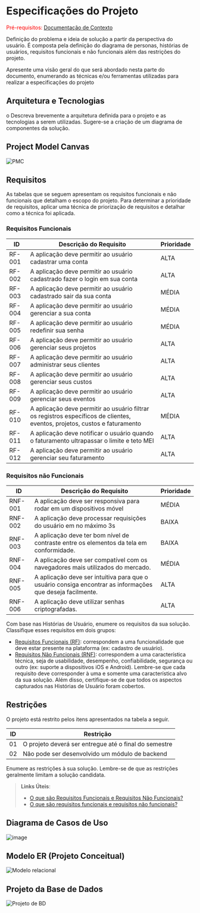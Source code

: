 # Especificações do Projeto

<span style="color:red">Pré-requisitos: <a href="https://github.com/ICEI-PUC-Minas-PMV-ADS/pmv-ads-2024-1-e5-proj-empext-t2-smartmei/blob/main/documentos/01-Documenta%C3%A7%C3%A3o%20de%20Contexto.md"> Documentação de Contexto</a></span>

Definição do problema e ideia de solução a partir da perspectiva do usuário. É composta pela definição do  diagrama de personas, histórias de usuários, requisitos funcionais e não funcionais além das restrições do projeto.

Apresente uma visão geral do que será abordado nesta parte do documento, enumerando as técnicas e/ou ferramentas utilizadas para realizar a especificações do projeto

## Arquitetura e Tecnologias

o	Descreva brevemente a arquitetura definida para o projeto e as tecnologias a serem utilizadas. Sugere-se a criação de um diagrama de componentes da solução.

## Project Model Canvas

![PMC](https://github.com/ICEI-PUC-Minas-PMV-ADS/pmv-ads-2024-1-e5-proj-empext-t2-smartmei/assets/100447878/a6b46bd5-ab58-451e-8642-5fdfb998a4b6)

## Requisitos

As tabelas que se seguem apresentam os requisitos funcionais e não funcionais que detalham o escopo do projeto. Para determinar a prioridade de requisitos, aplicar uma técnica de priorização de requisitos e detalhar como a técnica foi aplicada.

### Requisitos Funcionais

|ID    | Descrição do Requisito  | Prioridade |
|------|-----------------------------------------|----|
|RF-001| A aplicação deve permitir ao usuário cadastrar uma conta | ALTA | 
|RF-002| A aplicação deve permitir ao usuário cadastrado fazer o login em sua conta   | ALTA |
|RF-003| A aplicação deve permitir ao usuário cadastrado sair da sua conta   | MÉDIA |
|RF-004| A aplicação deve permitir ao usuário gerenciar a sua conta   | MÉDIA |
|RF-005| A aplicação deve permitir ao usuário redefinir sua senha   | MÉDIA |
|RF-006| A aplicação deve permitir ao usuário gerenciar seus projetos   | ALTA |
|RF-007| A aplicação deve permitir ao usuário administrar seus clientes   | ALTA |
|RF-008| A aplicação deve permitir ao usuário gerenciar seus custos   | ALTA |
|RF-009| A aplicação deve permitir ao usuário gerenciar seus eventos  | ALTA |
|RF-010| A aplicação deve permitir ao usuário filtrar os registros específicos de clientes, eventos, projetos, custos e faturamento   | MÉDIA |
|RF-011| A aplicação deve notificar o usuário quando o faturamento ultrapassar o limite e teto MEI   | ALTA |
|RF-012| A aplicação deve permitir ao usuário gerenciar seu faturamento   | ALTA |

### Requisitos não Funcionais

|ID     | Descrição do Requisito  |Prioridade |
|-------|-------------------------|----|
|RNF-001| A aplicação deve ser responsiva para rodar em um dispositivos móvel | MÉDIA | 
|RNF-002| A aplicação deve processar requisições do usuário em no máximo 3s |  BAIXA | 
|RNF-003| A aplicação deve ter bom nível de contraste entre os elementos da tela em conformidade. |  BAIXA | 
|RNF-004| A aplicação deve ser compatível com os navegadores mais utilizados do mercado. |  MÉDIA |
|RNF-005| A aplicação deve ser intuitiva para que o usuário consiga encontrar as informações que deseja facilmente.  |  ALTA |
|RNF-006| A aplicação deve utilizar senhas criptografadas.  |  ALTA |



Com base nas Histórias de Usuário, enumere os requisitos da sua solução. Classifique esses requisitos em dois grupos:

- [Requisitos Funcionais
 (RF)](https://pt.wikipedia.org/wiki/Requisito_funcional):
 correspondem a uma funcionalidade que deve estar presente na
  plataforma (ex: cadastro de usuário).
- [Requisitos Não Funcionais
  (RNF)](https://pt.wikipedia.org/wiki/Requisito_n%C3%A3o_funcional):
  correspondem a uma característica técnica, seja de usabilidade,
  desempenho, confiabilidade, segurança ou outro (ex: suporte a
  dispositivos iOS e Android).
Lembre-se que cada requisito deve corresponder à uma e somente uma
característica alvo da sua solução. Além disso, certifique-se de que
todos os aspectos capturados nas Histórias de Usuário foram cobertos.

## Restrições

O projeto está restrito pelos itens apresentados na tabela a seguir.

|ID| Restrição                                             |
|--|-------------------------------------------------------|
|01| O projeto deverá ser entregue até o final do semestre |
|02| Não pode ser desenvolvido um módulo de backend        |

Enumere as restrições à sua solução. Lembre-se de que as restrições geralmente limitam a solução candidata.

> **Links Úteis**:
> - [O que são Requisitos Funcionais e Requisitos Não Funcionais?](https://codificar.com.br/requisitos-funcionais-nao-funcionais/)
> - [O que são requisitos funcionais e requisitos não funcionais?](https://analisederequisitos.com.br/requisitos-funcionais-e-requisitos-nao-funcionais-o-que-sao/)

## Diagrama de Casos de Uso

![image](https://github.com/ICEI-PUC-Minas-PMV-ADS/pmv-ads-2024-1-e5-proj-empext-t2-smartmei/assets/100734910/47e704c9-d71d-4ff0-9ba4-7ef49658c54c)



## Modelo ER (Projeto Conceitual)

![Modelo relacional](https://github.com/ICEI-PUC-Minas-PMV-ADS/pmv-ads-2024-1-e5-proj-empext-t2-smartmei/assets/100447878/abe53567-9cb7-439d-8d13-5dfb2f922243)

## Projeto da Base de Dados

![Projeto de BD](https://github.com/ICEI-PUC-Minas-PMV-ADS/pmv-ads-2024-1-e5-proj-empext-t2-smartmei/assets/100447878/db1fdf9b-147e-45a1-8b8c-35380ea04aab)
